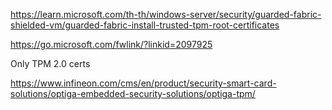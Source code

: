 ﻿https://learn.microsoft.com/th-th/windows-server/security/guarded-fabric-shielded-vm/guarded-fabric-install-trusted-tpm-root-certificates

https://go.microsoft.com/fwlink/?linkid=2097925

Only TPM 2.0 certs

https://www.infineon.com/cms/en/product/security-smart-card-solutions/optiga-embedded-security-solutions/optiga-tpm/
